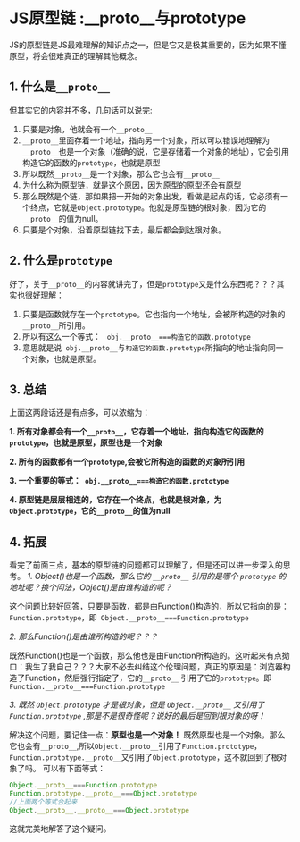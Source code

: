 # JS原型链 :__proto__与prototype

JS的原型链是JS最难理解的知识点之一，但是它又是极其重要的，因为如果不懂原型，将会很难真正的理解其他概念。
## 1. 什么是```__proto__```
但其实它的内容并不多，几句话可以说完:
1. 只要是对象，他就会有一个```__proto__```
2. ```__proto__```里面存着一个地址，指向另一个对象，所以可以错误地理解为```__proto__```也是一个对象（准确的说，它是存储着一个对象的地址），它会引用构造它的函数的```prototype```，也就是原型
3. 所以既然```__proto__```是一个对象，那么它也会有```__proto__```
4. 为什么称为原型链，就是这个原因，因为原型的原型还会有原型
5. 那么既然是个链，那如果把一开始的对象出发，看做是起点的话，它必须有一个终点，它就是```Object.prototype```。他就是原型链的根对象，因为它的```__proto__```的值为null。
6. 只要是个对象，沿着原型链找下去，最后都会到达跟对象。

## 2. 什么是```prototype```
好了，关于```__proto__```的内容就讲完了，但是```prototype```又是什么东西呢？？？其实也很好理解：
1. 只要是函数就存在一个```prototype```。它也指向一个地址，会被所构造的对象的```__proto__```所引用。
2. 所以有这么一个等式：
``` obj.__proto__===构造它的函数.prototype```
3. 意思就是说``` obj.__proto__```与```构造它的函数.prototype```所指向的地址指向同一个对象，也就是原型。
## 3. 总结
上面这两段话还是有点多，可以浓缩为：

**1. 所有对象都会有一个```__proto__```，它存着一个地址，指向构造它的函数的```prototype```，也就是原型，原型也是一个对象**

**2. 所有的函数都有一个```prototype```,会被它所构造的函数的对象所引用**

**3. 一个重要的等式：``` obj.__proto__===构造它的函数.prototype```**

**4. 原型链是层层相连的，它存在一个终点，也就是根对象，为```Object.prototype```，它的```__proto__```的值为null**
## 4. 拓展
看完了前面三点，基本的原型链的问题都可以理解了，但是还可以进一步深入的思考。
*1. Object()也是一个函数，那么它的 ```__proto__``` 引用的是哪个 ```prototype``` 的地址呢？换个问法，Object()是由谁构造的呢？*

这个问题比较好回答，只要是函数，都是由Function()构造的，所以它指向的是：```Function.prototype```，即``` Object.__proto__===Function.prototype```

*2. 那么Function()是由谁所构造的呢？？？*

既然Function()也是一个函数，那么他也是由Function所构造的。这听起来有点拗口：我生了我自己？？？大家不必去纠结这个伦理问题，真正的原因是：浏览器构造了Function，然后强行指定了，它的```__proto__``` 引用了它的```prototype```。即``` Function.__proto__===Function.prototype```

*3. 既然 ```Object.prototype``` 才是根对象，但是 ```Object.__proto__``` 又引用了 ```Function.prototype``` ,那是不是很奇怪呢？说好的最后是回到根对象的呀！*

解决这个问题，要记住一点：**原型也是一个对象！**
既然原型也是一个对象，那么它也会有```__proto__```,所以```Object.__proto__```引用了```Function.prototype```，```Function.prototype.__proto__```又引用了```Object.prototype```，这不就回到了根对象了吗。
可以有下面等式：
```js
Object.__proto__===Function.prototype
Function.prototype.__proto__===Object.prototype
//上面两个等式合起来
Object.__proto__.__proto__===Object.prototype
```
这就完美地解答了这个疑问。

